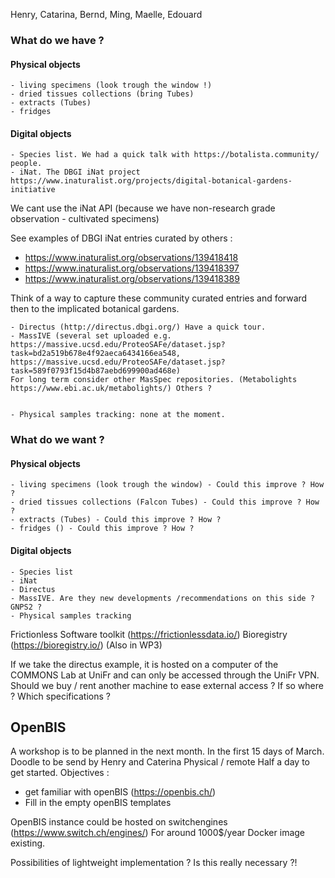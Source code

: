 
Henry, Catarina, Bernd, Ming, Maelle, Edouard

### What do we have ?

#### Physical objects

    - living specimens (look trough the window !)
    - dried tissues collections (bring Tubes)
    - extracts (Tubes)
    - fridges
#### Digital objects

    - Species list. We had a quick talk with https://botalista.community/ people.
    - iNat. The DBGI iNat project https://www.inaturalist.org/projects/digital-botanical-gardens-initiative
  We cant use the iNat API (because we have non-research grade observation - cultivated specimens)

  See examples of DBGI iNat entries curated by others : 


- https://www.inaturalist.org/observations/139418418
- https://www.inaturalist.org/observations/139418397
- https://www.inaturalist.org/observations/139418389

Think of a way to capture these community curated entries and forward then to the implicated botanical gardens.


    - Directus (http://directus.dbgi.org/) Have a quick tour.
    - MassIVE (several set uploaded e.g. https://massive.ucsd.edu/ProteoSAFe/dataset.jsp?task=bd2a519b678e4f92aeca6434166ea548, https://massive.ucsd.edu/ProteoSAFe/dataset.jsp?task=589f0793f15d4b87aebd699900ad468e)
    For long term consider other MasSpec repositories. (Metabolights https://www.ebi.ac.uk/metabolights/) Others ?


    - Physical samples tracking: none at the moment.

### What do we want ?

#### Physical objects

    - living specimens (look trough the window) - Could this improve ? How ?
    - dried tissues collections (Falcon Tubes) - Could this improve ? How ?
    - extracts (Tubes) - Could this improve ? How ?
    - fridges () - Could this improve ? How ?

#### Digital objects

    - Species list
    - iNat
    - Directus
    - MassIVE. Are they new developments /recommendations on this side ? GNPS2 ?
    - Physical samples tracking

Frictionless Software toolkit (https://frictionlessdata.io/)
Bioregistry (https://bioregistry.io/) (Also in WP3)

If we take the directus example, it is hosted on a computer of the COMMONS Lab at UniFr and can only be accessed through the UniFr VPN.
Should we buy / rent another machine to ease external access ?
If so where ? Which specifications ?


## OpenBIS

A workshop is to be planned in the next month. In the first 15 days of March. Doodle to be send by Henry and Caterina
Physical / remote
Half a day to get started.
Objectives : 
- get familiar with openBIS (https://openbis.ch/)
- Fill in the empty openBIS templates


OpenBIS instance could be hosted on switchengines (https://www.switch.ch/engines/)
For around 1000$/year 
Docker image existing.

Possibilities of lightweight implementation ? Is this really necessary ?!
 